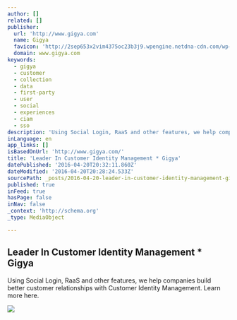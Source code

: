 ```yaml
---
author: []
related: []
publisher:
  url: 'http://www.gigya.com'
  name: Gigya
  favicon: 'http://2sep653x2vim4375oc23b3j9.wpengine.netdna-cdn.com/wp-content/themes/gigya/library/images/favicons/favicon.ico'
  domain: www.gigya.com
keywords:
  - gigya
  - customer
  - collection
  - data
  - first-party
  - user
  - social
  - experiences
  - ciam
  - sso
description: 'Using Social Login, RaaS and other features, we help companies build better customer relationships with Customer Identity Management. Learn more here.'
inLanguage: en
app_links: []
isBasedOnUrl: 'http://www.gigya.com/'
title: 'Leader In Customer Identity Management * Gigya'
datePublished: '2016-04-20T20:32:11.860Z'
dateModified: '2016-04-20T20:28:24.533Z'
sourcePath: _posts/2016-04-20-leader-in-customer-identity-management-gigya.md
published: true
inFeed: true
hasPage: false
inNav: false
_context: 'http://schema.org'
_type: MediaObject

---
```

<article style=""><h1>Leader In Customer Identity Management * Gigya</h1><p>Using Social Login, RaaS and other features, we help companies build better customer relationships with Customer Identity Management. Learn more here.</p><img src="http://www.gigya.com/wp-content/uploads/2015/03/original-twitter_card_about.png20151001-31208-14q52kh.png" /></article>